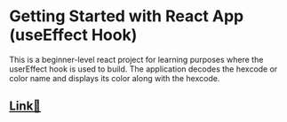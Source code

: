 # Getting Started with React App (useEffect Hook)  

This is a beginner-level react project for learning purposes where the userEffect hook is used to build.
The application decodes the hexcode or color name and displays its color along with the hexcode.

## [Link🔗](https://shimmering-fairy-c5c39e.netlify.app/)

